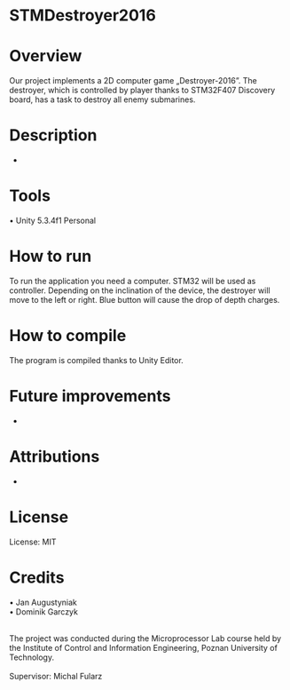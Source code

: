 # STMDestroyer2016
# Overview

Our project implements a 2D computer game „Destroyer-2016”. The destroyer, which is controlled by player thanks to STM32F407 Discovery board, has a task to destroy all enemy submarines.

# Description

 -

# Tools 

•	Unity 5.3.4f1 Personal

# How to run 

To run the application you need a computer. STM32 will be used as controller. Depending on the inclination of the device, the destroyer will move to the left or right. Blue button will cause the drop of depth charges.

# How to compile

The program is compiled thanks to Unity Editor.

# Future improvements

 -

# Attributions

 -

# License

License: MIT

# Credits

•	Jan Augustyniak <br>
•	Dominik Garczyk

<br>
The project was conducted during the Microprocessor Lab course held by the Institute of Control and Information Engineering, Poznan University of Technology. 
<br><br>
Supervisor: Michal Fularz 

